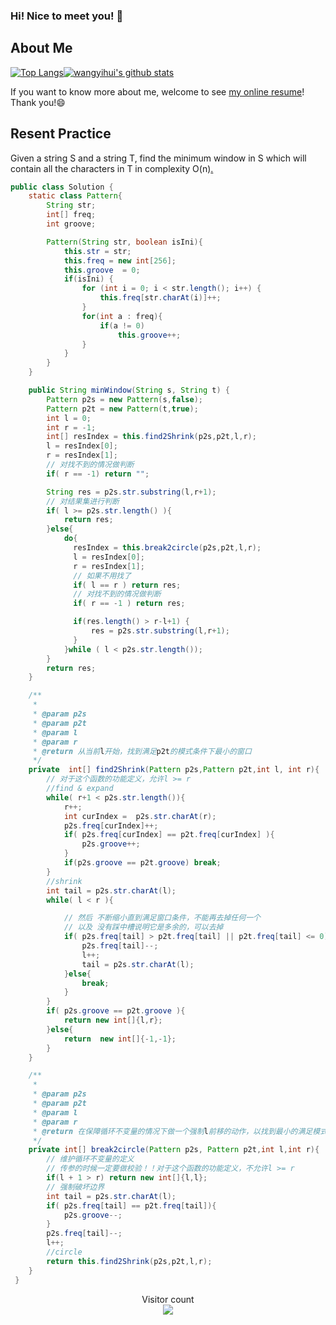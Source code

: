 ### Hi! Nice to meet you! 👋

<!--
**istarwyh/istarwyh** is a ✨ _special_ ✨ repository because its `README.md` (this file) appears on your GitHub profile.

Here are some ideas to get you started:

- 🔭 I’m currently working on ...
- 🌱 I’m currently learning ...
- 👯 I’m looking to collaborate on ...
- 🤔 I’m looking for help with ...
- 💬 Ask me about ...
- 📫 How to reach me: ...
- 😄 Pronouns: ...
- ⚡ Fun fact: ...
-->



## About Me


[![Top Langs](https://github-readme-stats.vercel.app/api/top-langs/?username=istarwyh&hide=css&layout=compact)](https://github.com/anuraghazra/github-readme-stats)[![wangyihui's github stats](https://github-readme-stats.vercel.app/api?username=istarwyh "![wangyihui's github stats")](https://github.com/istarwyh)

If you want to know more about me, welcome to see [my online resume](https://istarwyh.github.io/)! Thank you!😄

## Resent Practice
Given a string S and a string T, find the minimum window in S which will contain all the characters in T in complexity O(n)[.](https://leetcode-cn.com/problems/minimum-window-substring)


```java
public class Solution {
    static class Pattern{
        String str;
        int[] freq;
        int groove;

        Pattern(String str, boolean isIni){
            this.str = str;
            this.freq = new int[256];
            this.groove  = 0;
            if(isIni) {
                for (int i = 0; i < str.length(); i++) {
                    this.freq[str.charAt(i)]++;
                }
                for(int a : freq){
                    if(a != 0)
                        this.groove++;
                }
            }
        }
    }

    public String minWindow(String s, String t) {
        Pattern p2s = new Pattern(s,false);
        Pattern p2t = new Pattern(t,true);
        int l = 0;
        int r = -1;
        int[] resIndex = this.find2Shrink(p2s,p2t,l,r);
        l = resIndex[0];
        r = resIndex[1];
        // 对找不到的情况做判断
        if( r == -1) return "";

        String res = p2s.str.substring(l,r+1);
        // 对结果集进行判断
        if( l >= p2s.str.length() ){
            return res;
        }else{
            do{
              resIndex = this.break2circle(p2s,p2t,l,r);
              l = resIndex[0];
              r = resIndex[1];
              // 如果不用找了
              if( l == r ) return res;
              // 对找不到的情况做判断
              if( r == -1 ) return res;

              if(res.length() > r-l+1) {
                  res = p2s.str.substring(l,r+1);
              }
            }while ( l < p2s.str.length());
        }
        return res;
    }

    /**
     *
     * @param p2s
     * @param p2t
     * @param l
     * @param r
     * @return 从当前l开始，找到满足p2t的模式条件下最小的窗口
     */
    private  int[] find2Shrink(Pattern p2s,Pattern p2t,int l, int r){
        // 对于这个函数的功能定义，允许l >= r
        //find & expand
        while( r+1 < p2s.str.length()){
            r++;
            int curIndex =  p2s.str.charAt(r);
            p2s.freq[curIndex]++;
            if( p2s.freq[curIndex] == p2t.freq[curIndex] ){
                p2s.groove++;
            }
            if(p2s.groove == p2t.groove) break;
        }
        //shrink
        int tail = p2s.str.charAt(l);
        while( l < r ){

            // 然后 不断缩小直到满足窗口条件，不能再去掉任何一个
            // 以及 没有踩中槽说明它是多余的，可以去掉
            if( p2s.freq[tail] > p2t.freq[tail] || p2t.freq[tail] <= 0){
                p2s.freq[tail]--;
                l++;
                tail = p2s.str.charAt(l);
            }else{
                break;
            }
        }
        if( p2s.groove == p2t.groove ){
            return new int[]{l,r};
        }else{
            return  new int[]{-1,-1};
        }
    }

    /**
     *
     * @param p2s
     * @param p2t
     * @param l
     * @param r
     * @return 在保障循环不变量的情况下做一个强制l前移的动作，以找到最小的满足模式的窗口
     */
    private int[] break2circle(Pattern p2s, Pattern p2t,int l,int r){
        // 维护循环不变量的定义
        // 传参的时候一定要做校验！！对于这个函数的功能定义，不允许l >= r
        if(l + 1 > r) return new int[]{l,l};
        // 强制破坏边界
        int tail = p2s.str.charAt(l);
        if( p2s.freq[tail] == p2t.freq[tail]){
            p2s.groove--;
        }
        p2s.freq[tail]--;
        l++;
        //circle
        return this.find2Shrink(p2s,p2t,l,r);
    }
 }
```

<p align="center"> 
  Visitor count<br>
  <img src="https://profile-counter.glitch.me/istarwyh/count.svg" />
</p>
